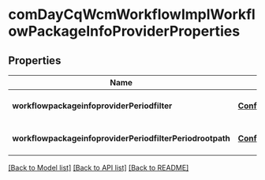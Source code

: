 # comDayCqWcmWorkflowImplWorkflowPackageInfoProviderProperties

## Properties
Name | Type | Description | Notes
------------ | ------------- | ------------- | -------------
**workflowpackageinfoproviderPeriodfilter** | [**ConfigNodePropertyArray**](ConfigNodePropertyArray.md) |  | [optional] [default to null]
**workflowpackageinfoproviderPeriodfilterPeriodrootpath** | [**ConfigNodePropertyString**](ConfigNodePropertyString.md) |  | [optional] [default to null]

[[Back to Model list]](../README.md#documentation-for-models) [[Back to API list]](../README.md#documentation-for-api-endpoints) [[Back to README]](../README.md)


